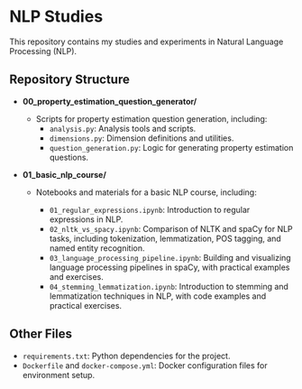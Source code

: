 # NLP Studies

This repository contains my studies and experiments in Natural Language Processing (NLP).

## Repository Structure

- **00_property_estimation_question_generator/**
	- Scripts for property estimation question generation, including:
		- `analysis.py`: Analysis tools and scripts.
		- `dimensions.py`: Dimension definitions and utilities.
		- `question_generation.py`: Logic for generating property estimation questions.

- **01_basic_nlp_course/**
	- Notebooks and materials for a basic NLP course, including:

		- `01_regular_expressions.ipynb`: Introduction to regular expressions in NLP.
		- `02_nltk_vs_spacy.ipynb`: Comparison of NLTK and spaCy for NLP tasks, including tokenization, lemmatization, POS tagging, and named entity recognition.
		- `03_language_processing_pipeline.ipynb`: Building and visualizing language processing pipelines in spaCy, with practical examples and exercises.
		- `04_stemming_lemmatization.ipynb`: Introduction to stemming and lemmatization techniques in NLP, with code examples and practical exercises.

## Other Files

- `requirements.txt`: Python dependencies for the project.
- `Dockerfile` and `docker-compose.yml`: Docker configuration files for environment setup.
